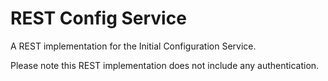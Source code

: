 # REST Config Service

A REST implementation for the Initial Configuration Service.

Please note this REST implementation does not include any authentication.

